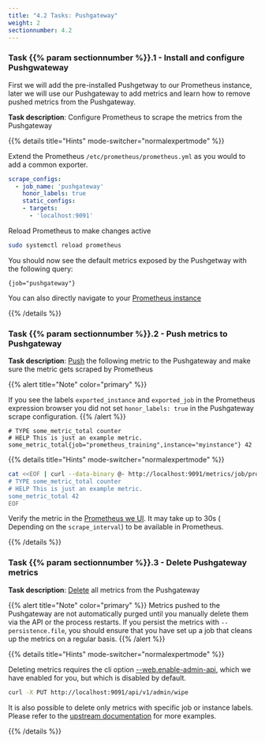 ```yaml
---
title: "4.2 Tasks: Pushgateway"
weight: 2
sectionnumber: 4.2
---
```


### Task {{% param sectionnumber %}}.1 - Install and configure Pushgwateway

First we will add the pre-installed Pushgetway to our Prometheus instance, later we will use our Pushgateway to add metrics and learn how to remove pushed metrics from the Pushgateway.

**Task description**: Configure Prometheus to scrape the metrics from the Pushgateway

{{% details title="Hints" mode-switcher="normalexpertmode" %}}

Extend the Prometheus `/etc/prometheus/prometheus.yml` as you would to add a common exporter.

```yaml
scrape_configs:
  - job_name: 'pushgateway'
    honor_labels: true
    static_configs:
    - targets:
      - 'localhost:9091'
```

Reload Prometheus to make changes active

```bash
sudo systemctl reload prometheus
```

You should now see the default metrics exposed by the Pushgetway with the following query:

```promql
{job="pushgateway"}
```

You can also directly navigate to your [Prometheus instance](http://LOCALHOST:9090/graph?g0.range_input=1h&g0.expr={job%3D"pushgateway"}&g0.tab=1)

{{% /details %}}

### Task {{% param sectionnumber %}}.2 - Push metrics to Pushgateway

**Task description**: [Push](https://github.com/prometheus/pushgateway/blob/master/README.md#command-line) the following metric to the Pushgateway and make sure the metric gets scraped by Prometheus

{{% alert title="Note" color="primary" %}}

If you see the labels `exported_instance` and `exported_job` in the Prometheus expression browser you did not set `honor_labels: true` in the Pushgateway scrape configuration.
{{% /alert %}}

```promql
# TYPE some_metric_total counter
# HELP This is just an example metric.
some_metric_total{job="prometheus_training",instance="myinstance"} 42
```

{{% details title="Hints" mode-switcher="normalexpertmode" %}}

```bash
cat <<EOF | curl --data-binary @- http://localhost:9091/metrics/job/promtheus_training/instance/myinstance
# TYPE some_metric_total counter
# HELP This is just an example metric.
some_metric_total 42
EOF
```

Verify the metric in the [Prometheus we UI](http://LOCALHOST:9090/graph?g0.range_input=1h&g0.expr=some_metric_total&g0.tab=1). It may take up to 30s ( Depending on the `scrape_interval`) to be available in Prometheus.

{{% /details %}}

### Task {{% param sectionnumber %}}.3 - Delete Pushgateway metrics

**Task description**: [Delete](https://github.com/prometheus/pushgateway/blob/master/README.md#command-line) all metrics from the Pushgateway

{{% alert title="Note" color="primary" %}}
Metrics pushed to the Pushgateway are not automatically purged until you manually delete them via the API or the process restarts. If you persist the metrics with `--persistence.file`, you should ensure that you have set up a job that cleans up the metrics on a regular basis.
{{% /alert %}}

{{% details title="Hints" mode-switcher="normalexpertmode" %}}

Deleting metrics requires the cli option [--web.enable-admin-api](https://github.com/prometheus/pushgateway#command-line), which we have enabled for you, but which is disabled by default.

```bash
curl -X PUT http://localhost:9091/api/v1/admin/wipe
```

It is also possible to delete only metrics with specific job or instance labels. Please refer to the [upstream documentation](https://github.com/prometheus/pushgateway) for more examples.

{{% /details %}}
